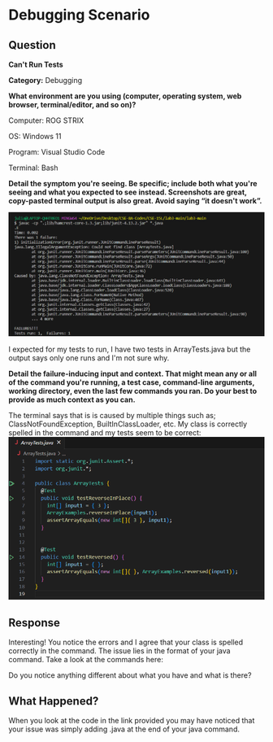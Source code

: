 # Debugging Scenario

## Question

**Can't Run Tests**

**Category:** Debugging

**What environment are you using (computer, operating system, web browser, terminal/editor, and so on)?**

Computer: ROG STRIX

OS: Windows 11

Program: Visual Studio Code

Terminal: Bash

**Detail the symptom you're seeing. Be specific; include both what you're seeing and what you expected to see instead.
Screenshots are great, copy-pasted terminal output is also great. Avoid saying “it doesn't work”.**

![bugs Ew](buggyTerminal.png)

I expected for my tests to run, I have two tests in ArrayTests.java but the output says only one runs and I'm not sure why.

**Detail the failure-inducing input and context. That might mean any or all of the command you're running, a test case, command-line arguments, working directory, even the last few commands you ran. Do your best to provide as much context as you can.**

The terminal says that is is caused by multiple things such as; ClassNotFoundException, BuiltInClassLoader, etc. My class is correctly spelled in the command and my tests seem to be correct:
![ArrayTests Code](arrayTestsCode.png)

## Response
Interesting! You notice the errors and I agree that your class is spelled correctly in the command. The issue lies in the format of your java command. 
Take a look at the commands here: [](https://ucsd-cse15l-s23.github.io/week/week3/#setup)

Do you notice anything different about what you have and what is there?

## What Happened? 
When you look at the code in the link provided you may have noticed that your issue was simply adding .java at the end of your java command. 
